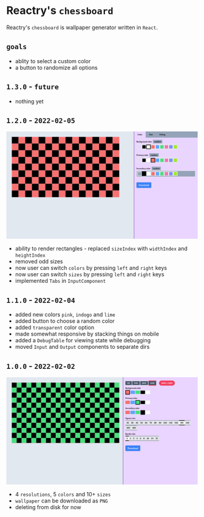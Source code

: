 
# Reactry's `chessboard`
Reactry's `chessboard` is wallpaper generator written in `React`.

## `goals`
* ablity to select a custom color
* a button to randomize all options

## `1.3.0` - `future`
* nothing yet

## `1.2.0` - `2022-02-05`
<img src="https://raw.githubusercontent.com/reactry/chessboard/master/img/1.2.0.png">

* ability to render rectangles - replaced `sizeIndex` with `widthIndex` and `heightIndex`
* removed odd sizes
* now user can switch `colors` by pressing `left` and `right` keys
* now user can switch `sizes` by pressing `left` and `right` keys
* implemented `Tabs` in `InputComponent`

## `1.1.0` - `2022-02-04`
* added new colors `pink`, `indogo` and `lime`
* added button to choose a random color
* added `transparent` color option
* made somewhat responsive by stacking things on mobile
* added a `DebugTable` for viewing state while debugging
* moved `Input` and `Output` components to separate dirs


## `1.0.0` - `2022-02-02`
<img src="https://raw.githubusercontent.com/reactry/chessboard/master/img/1.0.0.png">

* 4 `resolutions`, 5 `colors` and 10+ `sizes`
* `wallpaper` can be downloaded as `PNG`
* deleting from disk for now


